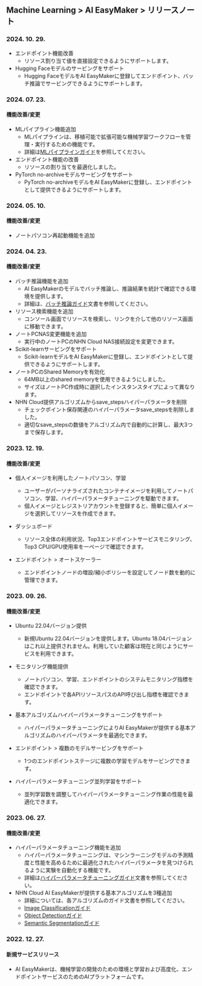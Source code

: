 ## Machine Learning > AI EasyMaker > リリースノート

### 2024. 10. 29.

* エンドポイント機能改善
    * リソース割り当て値を直接設定できるようにサポートします。
* Hugging Faceモデルのサービングをサポート
    * Hugging FaceモデルをAI EasyMakerに登録してエンドポイント、バッチ推論でサービングできるようにサポートします。
    
### 2024. 07. 23.

#### 機能改善/変更

* MLパイプライン機能追加
    * MLパイプラインは、移植可能で拡張可能な機械学習ワークフローを管理・実行するための機能です。
    * 詳細は[MLパイプラインガイド](./console-guide/#_68)を参照してください。
* エンドポイント機能の改善
    * リソースの割り当てを最適化しました。
* PyTorch no-archiveモデルサービングをサポート
    * PyTorch no-archiveモデルをAI EasyMakerに登録し、エンドポイントとして提供できるようにサポートします。

### 2024. 05. 10.

#### 機能改善/変更

* ノートパソコン再起動機能を追加

### 2024. 04. 23.

#### 機能改善/変更

* バッチ推論機能を追加
    * AI EasyMakerのモデルでバッチ推論し、推論結果を統計で確認できる環境を提供します。
    * 詳細は、[バッチ推論ガイド](./console-guide/#_51)文書を参照してください。
* リソース検索機能を追加
    * コンソール画面でリソースを検索し、リンクを介して他のリソース画面に移動できます。
* ノートPCNAS変更機能を追加
    * 実行中のノートPCのNHN Cloud NAS接続設定を変更できます。
* Scikit-learnサービングをサポート
    * Scikit-learnモデルをAI EasyMakerに登録し、エンドポイントとして提供できるようにサポートします。
* ノートPCのShared Memoryを有効化
    * 64MB以上のshared memoryを使用できるようにしました。
    * サイズはノートPC作成時に選択したインスタンスタイプによって異なります。
* NHN Cloud提供アルゴリズムからsave_stepsハイパーパラメータを削除
    * チェックポイント保存関連のハイパーパラメータsave_stepsを削除しました。
    * 適切なsave_stepsの数値をアルゴリズム内で自動的に計算し、最大3つまで保存します。

### 2023. 12. 19.

#### 機能改善/変更

* 個人イメージを利用したノートパソコン、学習
    * ユーザーがパーソナライズされたコンテナイメージを利用してノートパソコン、学習、ハイパーパラメータチューニングを駆動できます。
    * 個人イメージとレジストリアカウントを登録すると、簡単に個人イメージを選択してリソースを作成できます。

* ダッシュボード
    * リソース全体の利用状況、Top3エンドポイントサービスモニタリング、Top3 CPU/GPU使用率を一ページで確認できます。

* エンドポイント > オートスケーラー
    * エンドポイントノードの増設/縮小ポリシーを設定してノード数を動的に管理できます。

### 2023. 09. 26.

#### 機能改善/変更

* Ubuntu 22.04バージョン提供
    * 新規Ubuntu 22.04バージョンを提供します。Ubuntu 18.04バージョンはこれ以上提供されません。利用していた顧客は現在と同じようにサービスを利用できます。

* モニタリング機能提供
    * ノートパソコン、学習、エンドポイントのシステムモニタリング指標を確認できます。
    * エンドポイントで各APIリソースパスのAPI呼び出し指標を確認できます。

* 基本アルゴリズムハイパーパラメータチューニングをサポート
    * ハイパーパラメータチューニングによりAI EasyMakerが提供する基本アルゴリズムのハイパーパラメータを最適化できます。

* エンドポイント > 複数のモデルサービングをサポート
    * 1つのエンドポイントステージに複数の学習モデルをサービングできます。

* ハイパーパラメータチューニング並列学習をサポート
    * 並列学習数を調整してハイパーパラメータチューニング作業の性能を最適化できます。

### 2023. 06. 27.

#### 機能改善/変更

* ハイパーパラメータチューニング機能を追加
    * ハイパーパラメータチューニングは、マシンラーニングモデルの予測精度と性能を高めるために最適化されたハイパーパラメータを見つけられるように実験を自動化する機能です。
    * 詳細は[ハイパーパラメータチューニングガイド](./console-guide/#_18)文書を参照してください。
* NHN Cloud AI EasyMakerが提供する基本アルゴリズムを3種追加
    * 詳細については、各アルゴリズムのガイド文書を参照してください。
    * [Image Classificationガイド](./algorithm-guide/#image-classification)
    * [Object Detectionガイド](./algorithm-guide/#object-detection)
    * [Semantic Segmentationガイド](./algorithm-guide/#semantic-segmentation)

### 2022. 12. 27.

#### 新規サービスリリース

* AI EasyMakerは、機械学習の開発のための環境と学習および高度化、エンドポイントサービスのためのAIプラットフォームです。
